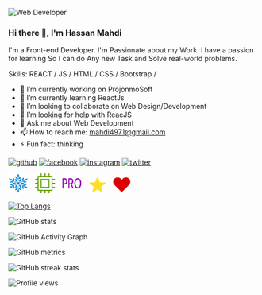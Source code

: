 ![Web Developer](https://scontent.fdac136-1.fna.fbcdn.net/v/t39.30808-6/279373509_3199575303697886_6518127083582833349_n.jpg?stp=dst-jpg_s960x960&_nc_cat=100&ccb=1-7&_nc_sid=e3f864&_nc_eui2=AeGBFQhqZtBxd5CiBuRalk6ZK53Q-zM9oVErndD7Mz2hUboa1qpAcVK8-LAhMBbtViS2WXB-Ft3Rw6pAhVIZxRnA&_nc_ohc=hqu0zkw1zFwAX8btoCp&_nc_oc=AQkf46jPSzk-A7Mnqmz_VeCjJ86zaFUmigxlfqdDp40NhKVNJD1bSPDvVWmZuZtxwtg&_nc_ht=scontent.fdac136-1.fna&oh=00_AT-MmvqC4NHe4lzl6NLIeOYQJf0fn2J6OIJytNaq3TIWyw&oe=62C026E6)

### Hi there 👋, I'm Hassan Mahdi

I'm a Front-end Developer. I'm Passionate about my Work. l have a passion for learning So I can do Any new Task and Solve real-world problems.

Skills: REACT / JS / HTML / CSS / Bootstrap /

- 🔭 I’m currently working on ProjonmoSoft
- 🌱 I’m currently learning ReactJs
- 👯 I’m looking to collaborate on Web Design/Development
- 🤔 I’m looking for help with ReacJS
- 💬 Ask me about Web Development
- 📫 How to reach me: mahdi4971@gmail.com 
- ⚡ Fun fact: thinking 


[<img src='https://cdn.jsdelivr.net/npm/simple-icons@3.0.1/icons/github.svg' alt='github' height='40'>](https://github.com/Hassan-Mahdi)  [<img src='https://cdn.jsdelivr.net/npm/simple-icons@3.0.1/icons/facebook.svg' alt='facebook' height='40'>](https://www.facebook.com/mahdi4971)  [<img src='https://cdn.jsdelivr.net/npm/simple-icons@3.0.1/icons/instagram.svg' alt='instagram' height='40'>](https://www.instagram.com/almas_hassan_mahdi/)  [<img src='https://cdn.jsdelivr.net/npm/simple-icons@3.0.1/icons/twitter.svg' alt='twitter' height='40'>](https://twitter.com/mahdi_or)  

<a href='https://archiveprogram.github.com/'><img src='https://raw.githubusercontent.com/acervenky/animated-github-badges/master/assets/acbadge.gif' width='40' height='40'></a> <a href='https://docs.github.com/en/developers'><img src='https://raw.githubusercontent.com/acervenky/animated-github-badges/master/assets/devbadge.gif' width='40' height='40'></a> <a href='https://github.com/pricing'><img src='https://raw.githubusercontent.com/acervenky/animated-github-badges/master/assets/pro.gif' width='40' height='40'></a> <a href='https://stars.github.com/'><img src='https://raw.githubusercontent.com/acervenky/animated-github-badges/master/assets/starbadge.gif' width='35' height='35'></a> <a href='https://docs.github.com/en/github/supporting-the-open-source-community-with-github-sponsors'><img src='https://raw.githubusercontent.com/acervenky/animated-github-badges/master/assets/sponsorbadge.gif' width='35' height='35'></a> 

[![Top Langs](https://github-readme-stats.vercel.app/api/top-langs/?username=Hassan-Mahdi)](https://github.com/anuraghazra/github-readme-stats)

![GitHub stats](https://github-readme-stats.vercel.app/api?username=Hassan-Mahdi&show_icons=true&count_private=true)  

![GitHub Activity Graph](https://activity-graph.herokuapp.com/graph?username=Hassan-Mahdi)  

![GitHub metrics](https://metrics.lecoq.io/Hassan-Mahdi)  

![GitHub streak stats](https://github-readme-streak-stats.herokuapp.com/?user=Hassan-Mahdi)  

![Profile views](https://gpvc.arturio.dev/Hassan-Mahdi)  
